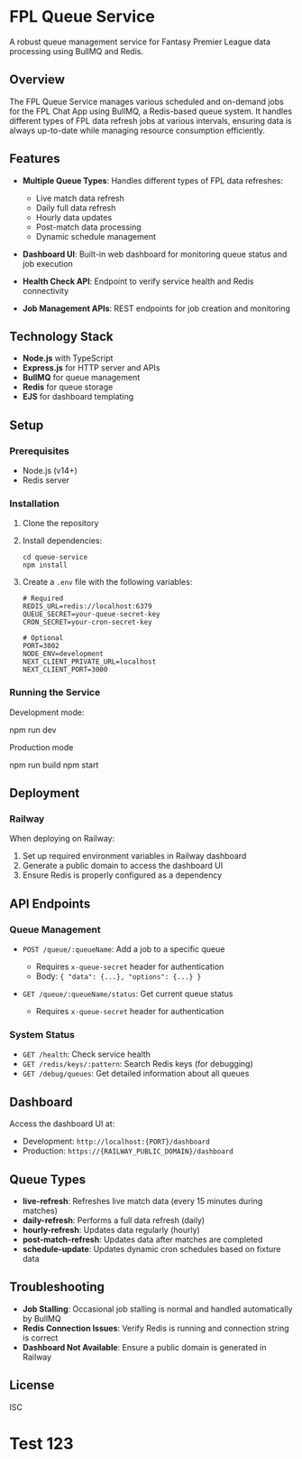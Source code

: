 # FPL Queue Service

A robust queue management service for Fantasy Premier League data processing using BullMQ and Redis.

## Overview

The FPL Queue Service manages various scheduled and on-demand jobs for the FPL Chat App using BullMQ, a Redis-based queue system. It handles different types of FPL data refresh jobs at various intervals, ensuring data is always up-to-date while managing resource consumption efficiently.

## Features

-   **Multiple Queue Types**: Handles different types of FPL data refreshes:

    -   Live match data refresh
    -   Daily full data refresh
    -   Hourly data updates
    -   Post-match data processing
    -   Dynamic schedule management

-   **Dashboard UI**: Built-in web dashboard for monitoring queue status and job execution
-   **Health Check API**: Endpoint to verify service health and Redis connectivity
-   **Job Management APIs**: REST endpoints for job creation and monitoring

## Technology Stack

-   **Node.js** with TypeScript
-   **Express.js** for HTTP server and APIs
-   **BullMQ** for queue management
-   **Redis** for queue storage
-   **EJS** for dashboard templating

## Setup

### Prerequisites

-   Node.js (v14+)
-   Redis server

### Installation

1. Clone the repository
2. Install dependencies:
    ```
    cd queue-service
    npm install
    ```
3. Create a `.env` file with the following variables:

    ```
    # Required
    REDIS_URL=redis://localhost:6379
    QUEUE_SECRET=your-queue-secret-key
    CRON_SECRET=your-cron-secret-key

    # Optional
    PORT=3002
    NODE_ENV=development
    NEXT_CLIENT_PRIVATE_URL=localhost
    NEXT_CLIENT_PORT=3000
    ```

### Running the Service

Development mode:

npm run dev

Production mode

npm run build
npm start

## Deployment

### Railway

When deploying on Railway:

1. Set up required environment variables in Railway dashboard
2. Generate a public domain to access the dashboard UI
3. Ensure Redis is properly configured as a dependency

## API Endpoints

### Queue Management

-   `POST /queue/:queueName`: Add a job to a specific queue

    -   Requires `x-queue-secret` header for authentication
    -   Body: `{ "data": {...}, "options": {...} }`

-   `GET /queue/:queueName/status`: Get current queue status
    -   Requires `x-queue-secret` header for authentication

### System Status

-   `GET /health`: Check service health
-   `GET /redis/keys/:pattern`: Search Redis keys (for debugging)
-   `GET /debug/queues`: Get detailed information about all queues

## Dashboard

Access the dashboard UI at:

-   Development: `http://localhost:{PORT}/dashboard`
-   Production: `https://{RAILWAY_PUBLIC_DOMAIN}/dashboard`

## Queue Types

-   **live-refresh**: Refreshes live match data (every 15 minutes during matches)
-   **daily-refresh**: Performs a full data refresh (daily)
-   **hourly-refresh**: Updates data regularly (hourly)
-   **post-match-refresh**: Updates data after matches are completed
-   **schedule-update**: Updates dynamic cron schedules based on fixture data

## Troubleshooting

-   **Job Stalling**: Occasional job stalling is normal and handled automatically by BullMQ
-   **Redis Connection Issues**: Verify Redis is running and connection string is correct
-   **Dashboard Not Available**: Ensure a public domain is generated in Railway

## License

ISC

# Test 123